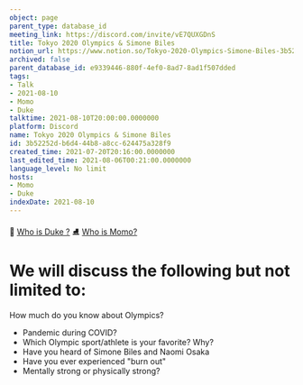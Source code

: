 ```yaml
---
object: page
parent_type: database_id
meeting_link: https://discord.com/invite/vE7QUXGDnS
title: Tokyo 2020 Olympics & Simone Biles
notion_url: https://www.notion.so/Tokyo-2020-Olympics-Simone-Biles-3b52252db6d444b8a8cc624475a328f9
archived: false
parent_database_id: e9339446-880f-4ef0-8ad7-8ad1f507dded
tags:
- Talk
- 2021-08-10
- Momo
- Duke
talktime: 2021-08-10T20:00:00.0000000
platform: Discord
name: Tokyo 2020 Olympics & Simone Biles
id: 3b52252d-b6d4-44b8-a8cc-624475a328f9
created_time: 2021-07-20T20:16:00.0000000
last_edited_time: 2021-08-06T00:21:00.0000000
language_level: No limit
hosts:
- Momo
- Duke
indexDate: 2021-08-10
---
```



👑   [Who is Duke ?](/e0958ccc596f4efea798c99507f0f16e) 
⛸️  [Who is Momo?](/23f0f26c7f1547c0b08477c0c6f1f461) 

# We will discuss the following but not limited to:
How much do you know about Olympics?
   - Pandemic during COVID?
   - Which Olympic sport/athlete is your favorite? Why?
   - Have you heard of Simone Biles and Naomi Osaka
   - Have you ever experienced "burn out"
   - Mentally strong or physically strong?




